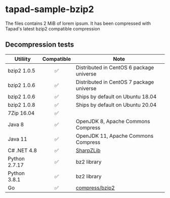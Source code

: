 # tapad-sample-bzip2

The files contains 2 MiB of lorem ipsum. It has been compressed with Tapad's latest bzip2 compatible compression


## Decompression tests

| Utiliity | Compatible | Note |
| -------- | :----------: | ---- |
| bzip2 1.0.5 | ✅ | Distributed in CentOS 6 package universe |
| bzip2 1.0.6 | ✅ | Distributed in CentOS 7 package universe |
| bzip2 1.0.6 | ✅ | Ships by default on Ubuntu 18.04 |
| bzip2 1.0.8 | ✅ | Ships by default on Ubuntu 20.04 |
| 7Zip 16.04 | ✅ |  |
| Java 8 | ✅ | OpenJDK 8, Apache Commons Compress |
| Java 11 | ✅ | OpenJDK 11, Apache Commons Compress |
| C# .NET 4.8| ✅ | [SharpZLib](https://github.com/icsharpcode/SharpZipLib) |
| Python 2.7.17 | ✅ | bz2 library |
| Python 3.8.1 | ✅ | bz2 library |
| Go | ✅ | [compress/bzip2](https://golang.org/pkg/compress/bzip2/) |

